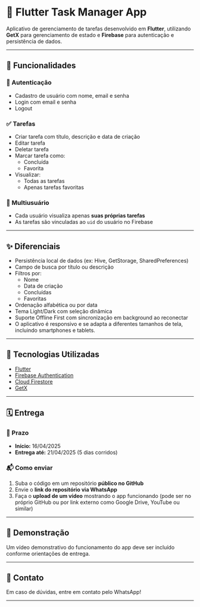 # 📝 Flutter Task Manager App

Aplicativo de gerenciamento de tarefas desenvolvido em **Flutter**, utilizando **GetX** para gerenciamento de estado e **Firebase** para autenticação e persistência de dados.

---

## 🚀 Funcionalidades

### 🔐 Autenticação
- Cadastro de usuário com nome, email e senha
- Login com email e senha
- Logout

### ✅ Tarefas
- Criar tarefa com título, descrição e data de criação
- Editar tarefa
- Deletar tarefa
- Marcar tarefa como:
  - Concluída
  - Favorita
- Visualizar:
  - Todas as tarefas
  - Apenas tarefas favoritas

### 👤 Multiusuário
- Cada usuário visualiza apenas **suas próprias tarefas**
- As tarefas são vinculadas ao `uid` do usuário no Firebase

---

## ✨ Diferenciais

- Persistência local de dados (ex: Hive, GetStorage, SharedPreferences)
- Campo de busca por título ou descrição
- Filtros por:
  - Nome
  - Data de criação
  - Concluídas
  - Favoritas
- Ordenação alfabética ou por data
- Tema Light/Dark com seleção dinâmica
- Suporte Offline First com sincronização em background ao reconectar
- O aplicativo é responsivo e se adapta a diferentes tamanhos de tela, incluindo smartphones e tablets.

---

## 🔧 Tecnologias Utilizadas

- [Flutter](https://flutter.dev)
- [Firebase Authentication](https://firebase.google.com/products/auth)
- [Cloud Firestore](https://firebase.google.com/products/firestore)
- [GetX](https://pub.dev/packages/get)

---

## 🗓️ Entrega

### 📅 Prazo
- **Início:** 16/04/2025  
- **Entrega até:** 21/04/2025 (5 dias corridos)

### 📬 Como enviar
1. Suba o código em um repositório **público no GitHub**
2. Envie o **link do repositório via WhatsApp**
3. Faça o **upload de um vídeo** mostrando o app funcionando (pode ser no próprio GitHub ou por link externo como Google Drive, YouTube ou similar)

---

## 📱 Demonstração

Um vídeo demonstrativo do funcionamento do app deve ser incluído conforme orientações de entrega.

---

## 🤝 Contato

Em caso de dúvidas, entre em contato pelo WhatsApp!

---


